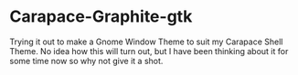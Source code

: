 # Carapace-Graphite-gtk
Trying it out to make a Gnome Window Theme to suit my Carapace Shell 
Theme. No idea how this will turn out, but I have been thinking about it 
for some time now so why not give it a shot.
